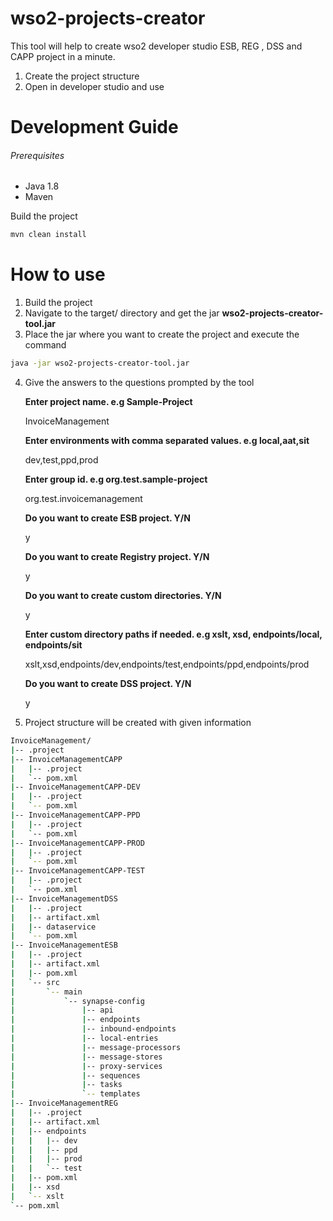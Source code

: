 # wso2-projects-creator

This tool will help to create wso2 developer studio ESB, REG , DSS and CAPP project in a minute. 
1. Create the project structure
2. Open in developer studio and use

# Development Guide
###### Prerequisites
* Java 1.8
* Maven  

Build the project
```sh
mvn clean install
```

# How to use

1. Build the project
2. Navigate to the target/ directory and get the jar **wso2-projects-creator-tool.jar**
3. Place the jar where you want to create the project and execute the command


```sh
java -jar wso2-projects-creator-tool.jar 
```

4. Give the answers to the questions prompted by the tool

    **Enter project name. e.g Sample-Project**
    
    InvoiceManagement
    
    **Enter environments with comma separated values. e.g local,aat,sit**
    
    dev,test,ppd,prod   
    
    **Enter group id. e.g org.test.sample-project**
    
    org.test.invoicemanagement
    
    **Do you want to create ESB project. Y/N**
    
    y
    
    **Do you want to create Registry project. Y/N**
    
    y
    
    **Do you want to create custom directories. Y/N**
    
    y
    
    **Enter custom directory paths if needed. e.g xslt, xsd, endpoints/local, endpoints/sit**
   
    xslt,xsd,endpoints/dev,endpoints/test,endpoints/ppd,endpoints/prod
    
    **Do you want to create DSS project. Y/N**
    
    y

5. Project structure will be created with given information

```sh
InvoiceManagement/
|-- .project
|-- InvoiceManagementCAPP
|   |-- .project
|   `-- pom.xml
|-- InvoiceManagementCAPP-DEV
|   |-- .project
|   `-- pom.xml
|-- InvoiceManagementCAPP-PPD
|   |-- .project
|   `-- pom.xml
|-- InvoiceManagementCAPP-PROD
|   |-- .project
|   `-- pom.xml
|-- InvoiceManagementCAPP-TEST
|   |-- .project
|   `-- pom.xml
|-- InvoiceManagementDSS
|   |-- .project
|   |-- artifact.xml
|   |-- dataservice
|   `-- pom.xml
|-- InvoiceManagementESB
|   |-- .project
|   |-- artifact.xml
|   |-- pom.xml
|   `-- src
|       `-- main
|           `-- synapse-config
|               |-- api
|               |-- endpoints
|               |-- inbound-endpoints
|               |-- local-entries
|               |-- message-processors
|               |-- message-stores
|               |-- proxy-services
|               |-- sequences
|               |-- tasks
|               `-- templates
|-- InvoiceManagementREG
|   |-- .project
|   |-- artifact.xml
|   |-- endpoints
|   |   |-- dev
|   |   |-- ppd
|   |   |-- prod
|   |   `-- test
|   |-- pom.xml
|   |-- xsd
|   `-- xslt
`-- pom.xml

```
